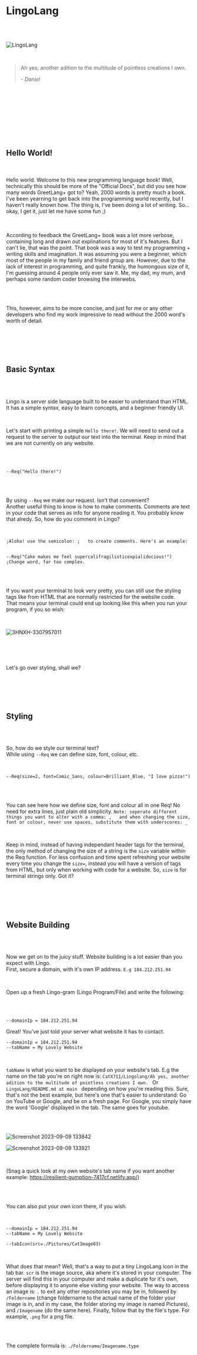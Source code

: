 # LingoLang

<br />
<br />

<!-- Good programming music: https://www.youtube.com/watch?v=CLeZyIID9Bo -->


![LingoLang](https://github.com/CatX711/LingoLang/assets/104099162/36abdc0d-071e-4704-8f1c-ae4e6f98961e)





<br />




>Ah yes, another adition to the multitude of pointless creations I own.
>
>  *- Daniel*




<br />
<br />
<br />
<br />
<br />
<br />
<br />
<br />

<h2>Hello World!</h2>

<br />
<br />
Hello world. Welcome to this new programming language book! Well, technically this should be more of the "Official Docs", but did you see how many words GreetLang+ got to? Yeah, 2000 words is pretty much a book.
<br />
I've been yearning to get back into the programming world recently, but I haven't really known how. The thing is, I've been doing a lot of writing. So... okay, I get it, just let me have some fun ;) 

<br />
<br />
<br />

According to feedback the GreetLang+ book was a lot more verbose, containing long and drawn out explinations for most of it's features. But I can't lie, that was the point. That book was a way to test my programming + writing skills and imagination. It was assuming you were a beginner, which most of the people in my family and friend group are. However, due to the lack of interest in programming, and quite frankly, the humongous size of it, I'm guessing around 4 people only ever saw it. Me, my dad, my mum, and perhaps some random coder browsing the interwebs.

<br />
<br />

This, however, aims to be more concise, and just for me or any other developers who find my work impressive to read without the 2000 word's worth of detail.



<br />
<br />
<br />
<br />

<h2>Basic Syntax</h2>

<br />
<br />

<p>Lingo is a server side language built to be easier to understand than HTML. It has a simple syntax, easy to learn concepts, and a beginner friendly UI.</p> <br />

Let's start with printing a simple `Hello there!`. We will need to send out a request to the server to output our text into the terminal. Keep in mind that we are not currently on any website.


<br />
<br />

```JS
--Req("Hello there!")
``` 

<br />
<br />

By using `--Req` we make our request. Isn't that convenient? <br />
Another useful thing to know is how to make comments. Comments are text in your code that serves as info for anyone reading it. You probably know that alredy. So, how do you comment in Lingo?

<br />

```JS
;Aloha! use the semicolon: ;   to create comments. Here's an example:


--Req("Cake makes me feel supercalifragilisticexpialidocious!") ;Change word, far too complex.
```

<br />
<br />

<p>If you want your terminal to look very pretty, you can still use the styling tags like <h> from HTML that are normally restricted for the website code. <br />
That means your terminal could end up looking like this when you run your program, if you so wish: </p>

<br />

![3HNXH-3307957011](https://github.com/CatX711/LingoLang/assets/104099162/7b7470e5-5776-4984-b346-4dc466f22d2a)


<br />
<br />
<br />

Let's go over styling, shall we?


<br />
<br />
<br />
<br />

<h2>Styling</h2>

<br />
<br />

So, how do we style our terminal text? <br />
While using `--Req` we can define size, font, colour, etc.

<br />

```JS
--Req(size=2, font=Comic_Sans, colour=Brilliant_Blue, "I love pizza!")
```

<br />
<br />

You can see here how we define size, font and colour all in one Req! No need for extra lines, just plain old simplicity. `Note: seperate different things you want to alter with a comma: ,   and when changing the size, font or colour, never use spaces, substitute them with underscores: _`

<br />

Keep in mind, instead of having independant header tags for the terminal, the only method of changing the size of a string is the `size` variable within the Req function. For less confusion and time spent refreshing your website every time you change the `size=`, instead you will have a version of <h> tags from HTML, but only when working with code for a website. So, `size` is for terminal strings only. Got it?

<br />
<br />
<br />
<br />

<h2>Website Building</h2>

<br />
<br />

Now we get on to the juicy stuff. Website building is a lot easier than you expect with Lingo. <br />
First, secure a domain, with it's own IP address. `E.g 184.212.251.94`

<br />

Open up a fresh Lingo-gram (Lingo Program/File) and write the following:

<br />
<br />

```JS
--domainIp = 184.212.251.94
```

Great! You've just told your server what website it has to contact. <br />

```JS
--domainIp = 184.212.251.94
--tabName = My Lovely Website
```

<br />

`tabName` is what you want to be displayed on your website's tab. E.g the name on the tab you're on right now is: `CatX711/Lingolang/Ah yes, another adition to the multitude of pointless creations I own. ` Or `LingoLang/README.md at main ` depending on how you're reading this. Sure, that's not the best example, but here's one that's easier to understand: Go on YouTube or Google, and be on a fresh page. For Google, you simply have the word 'Google' displayed in the tab. The same goes for youtube.

<br />
<br />

![Screenshot 2023-09-09 133842](https://github.com/CatX711/LingoLang/assets/104099162/722c0286-bf13-48d8-aee8-0997a70d5b73)

![Screenshot 2023-09-09 133921](https://github.com/CatX711/LingoLang/assets/104099162/8054ae1e-ce04-45ab-9822-20f4e3e3483a)

<br />

(Snag a quick look at my own website's tab name if you want another example: https://resilient-gumption-7417cf.netlify.app/)

<br />
<br />

You can also put your own icon there, if you wish.

<br />

```JS
--domainIp = 184.212.251.94
--tabName = My Lovely Website

--tabIcon(src=./Pictures/CatImage03)
```

<br />

What does that mean? Well, that's a way to put a tiny LingoLang icon in the tab bar. `scr` is the image source, aka where it's stored in your computer. The server will find this in your computer and make a duplicate for it's own, before displaying it to anyone else visiting your website. The way to access an image is: `.` to exit any other repositories you may be in, followed by `/Foldername` (change foldername to the actual name of the folder your image is in, and in my case, the folder storing my image is named Pictures), and `/Imagename` (do the same here). Finally, follow that by the file's type. For example, `.png` for a png file.

<br />
<br />

The complete formula is: `./Foldername/Imagename.type`










